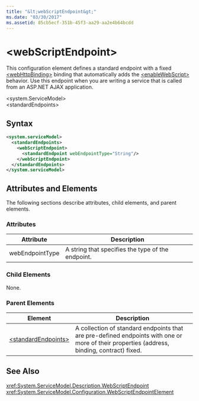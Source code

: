 ```yaml
---
title: "&lt;webScriptEndpoint&gt;"
ms.date: "03/30/2017"
ms.assetid: 85cb5ecf-351b-45f3-aa29-aa2e4b64bcdd
---
```

# &lt;webScriptEndpoint&gt;
This configuration element defines a standard endpoint with a fixed [\<webHttpBinding>](../../../../../docs/framework/configure-apps/file-schema/wcf/webhttpbinding.md) binding that automatically adds the [\<enableWebScript>](../../../../../docs/framework/configure-apps/file-schema/wcf/enablewebscript.md) behavior. Use this endpoint when you are writing a service that is called from an ASP.NET AJAX application.  

\<system.ServiceModel>  
\<standardEndpoints>  

## Syntax  

```xml  
<system.serviceModel>  
  <standardEndpoints>
    <webScriptEndpoint>
      <standardEndpoint webEndpointType="String"/>
    </webScriptEndpoint>
  </standardEndpoints>  
</system.serviceModel>  
```  

## Attributes and Elements  
 The following sections describe attributes, child elements, and parent elements.  

### Attributes  


|Attribute|Description|  
|---------------|-----------------|  
|webEndpointType|A string that specifies the type of the endpoint.|  

### Child Elements  
 None.  

### Parent Elements  


|Element|Description|  
|-------------|-----------------|  
|[\<standardEndpoints>](../../../../../docs/framework/configure-apps/file-schema/wcf/standardendpoints.md)|A collection of standard endpoints that are pre-defined endpoints with one or more of their properties (address, binding, contract) fixed.|  

## See Also  
 <xref:System.ServiceModel.Description.WebScriptEndpoint>  
 <xref:System.ServiceModel.Configuration.WebScriptEndpointElement>
